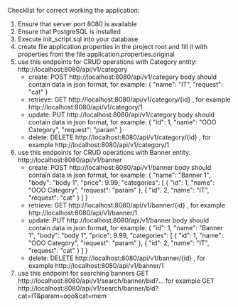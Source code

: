 Checklist for correct working the application:

1. Ensure that server port 8080 is available
2. Ensure that PostgreSQL is installed
3. Execute init_script.sql into your database
4. create file application.properties in the project root and fill it with properties from the file
   application.properties.original
5. use this endpoints for CRUD operations with Category entity: http://localhost:8080/api/v1/category
    * create:   POST http://localhost:8080/api/v1/category body should contain data in json format, for example:
      {
      "name": "IT",
      "request": "cat"
      }
    * retrieve: GET http://localhost:8080/api/v1/category/{id} , for example http://localhost:8080/api/v1/category/1
    * update:   PUT http://localhost:8080/api/v1/category body should contain data in json format, for example:
      {
      "id": 1,
      "name": "OOO Category",
      "request": "param"
      }
    * delete:   DELETE http://localhost:8080/api/v1/category/{id} , for example http://localhost:8080/api/v1/category/1
6. use this endpoints for CRUD operations with Banner entity: http://localhost:8080/api/v1/banner
    * create:   POST http://localhost:8080/api/v1/banner body should contain data in json format, for example:
      {
      "name": "Banner 1",
      "body": "body 1",
      "price": 9.99,
      "categories": [
      {
      "id": 1,
      "name": "OOO Category",
      "request": "param"
      },
      {
      "id": 2,
      "name": "IT",
      "request": "cat"
      }
      ]
      }
    * retrieve: GET http://localhost:8080/api/v1/banner/{id} , for example http://localhost:8080/api/v1/banner/1
    * update:   PUT http://localhost:8080/api/v1/banner body should contain data in json format, for example:
      {
      "id": 1,
      "name": "Banner 1",
      "body": "body 1",
      "price": 9.99,
      "categories": [
      {
      "id": 1,
      "name": "OOO Category",
      "request": "param"
      },
      {
      "id": 2,
      "name": "IT",
      "request": "cat"
      }
      ]
      }
    * delete:   DELETE http://localhost:8080/api/v1/banner/{id} , for example http://localhost:8080/api/v1/banner/1
7. use this endpoint for searching banners GET http://localhost:8080/api/v1/search/banner/bid?...
   for example GET http://localhost:8080/api/v1/search/banner/bid?cat=IT&param=ooo&cat=mem